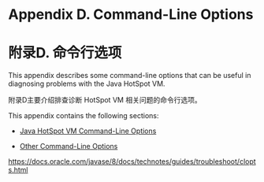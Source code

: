 # Appendix D. Command-Line Options

# 附录D. 命令行选项

This appendix describes some command-line options that can be useful in diagnosing problems with the Java HotSpot VM.

附录D主要介绍排查诊断 HotSpot VM 相关问题的命令行选项。

This appendix contains the following sections:

- [Java HotSpot VM Command-Line Options](21_01_HotSpot_VM_Command-Line_Options.md)

- [Other Command-Line Options](21_02_Other_Command-Line_Options.md)





<https://docs.oracle.com/javase/8/docs/technotes/guides/troubleshoot/clopts.html>

